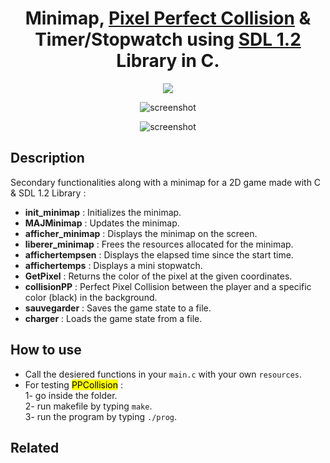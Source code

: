 <h1 align="center">
  Minimap, <a href="https://stackoverflow.com/questions/173199/can-someone-explain-per-pixel-collision-detection">Pixel Perfect Collision</a> & Timer/Stopwatch using <a href="https://github.com/libsdl-org/sdl12-compat">SDL 1.2</a> Library in C.
</h1>
<p align="center">
  <a href="https://github.com/libsdl-org/sdl12-compat"><img src="https://img.shields.io/badge/SDL-1.2-blue.svg?maxAge=2592000&amp;style=flat"></a>
</p>

<div align="center">

![screenshot](https://media.giphy.com/media/v1.Y2lkPTc5MGI3NjExMHhsY3BhdDRoaGlnYzk0M2xmem16MXR0MzZsa2gzczk3aDVhenpkMCZlcD12MV9pbnRlcm5hbF9naWZfYnlfaWQmY3Q9Zw/TLwGlb55PEKJnMuD3h/giphy.gif)

![screenshot](https://media.giphy.com/media/v1.Y2lkPTc5MGI3NjExbzEzMmdkbHJobGkyNXViNXV0MTVtamkxc2VlZzc1N2YxYzE4YmYwcSZlcD12MV9pbnRlcm5hbF9naWZfYnlfaWQmY3Q9Zw/54quFw5JcDE347Sf94/giphy.gif)
</div>

## Description
Secondary functionalities along with a minimap for a 2D game made with C & SDL 1.2 Library :
* <strong>init_minimap</strong> : Initializes the minimap.
* <strong>MAJMinimap</strong> : Updates the minimap.
* <strong>afficher_minimap</strong> : Displays the minimap on the screen.
* <strong>liberer_minimap</strong> : Frees the resources allocated for the minimap.
* <strong>affichertempsen</strong> : Displays the elapsed time since the start time.
* <strong>affichertemps</strong> : Displays a mini stopwatch.
* <strong>GetPixel</strong> : Returns the color of the pixel at the given coordinates.
* <strong>collisionPP</strong> : Perfect Pixel Collision between the player and a specific color (black) in the background.
* <strong>sauvegarder</strong> : Saves the game state to a file.
* <strong>charger</strong> : Loads the game state from a file.

## How to use
* Call the desiered functions in your `main.c` with your own `resources`.
* For testing <mark>PPCollision</mark>  :<br>
  1- go inside the folder. <br>
  2- run makefile by typing `make`. <br>
  3- run the program by typing `./prog`. 

## Related
